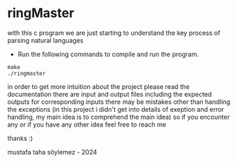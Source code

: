# ringMaster
with this c program we are just starting to understand the key process of parsing natural languages

* Run the following commands to compile and run the program. 
```
make
./ringmaster
```

in order to get more intuition about the project please read the documentation
there are input and output files including the expected outputs for corresponding inputs
there may be mistakes other than handling the exceptions (in this project i didn't get into details of exeption and error handling, my main idea is to comprehend the main idea)
so if you encounter any or if you have any other idea feel free to reach me

thanks :)

mustafa taha söylemez - 2024
